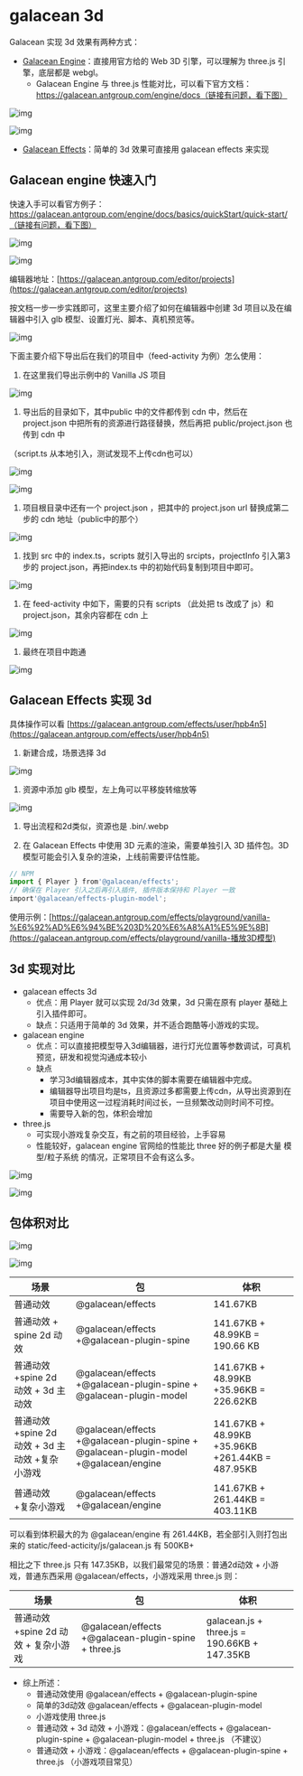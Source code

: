 # galacean 3d

Galacean 实现 3d 效果有两种方式：

- [Galacean Engine](https://galacean.antgroup.com/engine)：直接用官方给的 Web 3D 引擎，可以理解为 three.js 引擎，底层都是 webgl。
  - Galacean Engine 与 three.js 性能对比，可以看下官方文档：https://galacean.antgroup.com/engine/docs（链接有问题，看下图）

![img](./imgs/gc3d-1.png)

![img](./imgs/gc3d-2.png)

- [Galacean Effects](https://galacean.antgroup.com/effects/)：简单的 3d 效果可直接用 galacean effects 来实现

## Galacean engine 快速入门

快速入手可以看官方例子：https://galacean.antgroup.com/engine/docs/basics/quickStart/quick-start/（链接有问题，看下图）

![img](./imgs/gc3d-3.png)

![img](./imgs/gc3d-4.png)

编辑器地址：[https://galacean.antgroup.com/editor/projects](https://galacean.antgroup.com/editor/projects)

按文档一步一步实践即可，这里主要介绍了如何在编辑器中创建 3d 项目以及在编辑器中引入 glb 模型、设置灯光、脚本、真机预览等。

![img](./imgs/gc3d-5.png)

下面主要介绍下导出后在我们的项目中（feed-activity 为例）怎么使用：

1. 在这里我们导出示例中的 Vanilla JS 项目

![img](./imgs/gc3d-6.png)

1. 导出后的目录如下，其中public 中的文件都传到 cdn 中，然后在 project.json 中把所有的资源进行路径替换，然后再把 public/project.json 也传到 cdn 中

（script.ts 从本地引入，测试发现不上传cdn也可以）

![img](./imgs/gc3d-7.png)

![img](./imgs/gc3d-8.png)

1. 项目根目录中还有一个 project.json ，把其中的 project.json url 替换成第二步的 cdn 地址（public中的那个）

![img](./imgs/gc3d-9.png)

1. 找到 src 中的 index.ts，scripts 就引入导出的 srcipts，projectInfo 引入第3步的 project.json，再把index.ts 中的初始代码复制到项目中即可。

![img](./imgs/gc3d-10.png)

1. 在 feed-activity 中如下，需要的只有 scripts （此处把 ts 改成了 js）和 project.json，其余内容都在 cdn 上

![img](./imgs/gc3d-11.png)

1. 最终在项目中跑通

![img](./imgs/gc3d-12.png)



## Galacean Effects 实现 3d

具体操作可以看 [https://galacean.antgroup.com/effects/user/hpb4n5](https://galacean.antgroup.com/effects/user/hpb4n5)

1. 新建合成，场景选择 3d 

![img](./imgs/gc3d-13.png)

1. 资源中添加 glb 模型，左上角可以平移旋转缩放等

![img](./imgs/gc3d-14.png)

1. 导出流程和2d类似，资源也是 .bin/.webp

1. 在 Galacean Effects 中使用 3D 元素的渲染，需要单独引入 3D 插件包。3D模型可能会引入复杂的渲染，上线前需要评估性能。

```js
// NPM
import { Player } from'@galacean/effects';
// 确保在 Player 引入之后再引入插件, 插件版本保持和 Player 一致
import'@galacean/effects-plugin-model';
```

使用示例：[https://galacean.antgroup.com/effects/playground/vanilla-%E6%92%AD%E6%94%BE%203D%20%E6%A8%A1%E5%9E%8B](https://galacean.antgroup.com/effects/playground/vanilla-播放3D模型)



## 3d 实现对比

- galacean effects 3d
  - 优点：用 Player 就可以实现 2d/3d 效果，3d 只需在原有 player 基础上引入插件即可。
  - 缺点：只适用于简单的 3d 效果，并不适合跑酷等小游戏的实现。
- galacean engine 
  - 优点：可以直接把模型导入3d编辑器，进行灯光位置等参数调试，可真机预览，研发和视觉沟通成本较小
  - 缺点
    - 学习3d编辑器成本，其中实体的脚本需要在编辑器中完成。
    - 编辑器导出项目均是ts，且资源过多都需要上传cdn，从导出资源到在项目中使用这一过程消耗时间过长，一旦频繁改动则时间不可控。
    - 需要导入新的包，体积会增加
- three.js
  - 可实现小游戏复杂交互，有之前的项目经验，上手容易
  - 性能较好，galacean engine 官网给的性能比 three 好的例子都是大量 模型/粒子系统 的情况，正常项目不会有这么多。



![img](./imgs/gc3d-15.png)

![img](./imgs/gc3d-16.png)



## 包体积对比

![img](./imgs/gc3d-17.png)

![img](./imgs/gc3d-18.png)

| 场景                                            | 包                                                           | 体积                                             |
| ----------------------------------------------- | ------------------------------------------------------------ | ------------------------------------------------ |
| 普通动效                                        | @galacean/effects                                            | 141.67KB                                         |
| 普通动效 + spine 2d 动效                        | @galacean/effects +@galacean-plugin-spine                    | 141.67KB + 48.99KB = 190.66 KB                   |
| 普通动效 +spine 2d 动效 + 3d 主动效             | @galacean/effects +@galacean-plugin-spine + @galacean-plugin-model | 141.67KB + 48.99KB +35.96KB = 226.62KB           |
| 普通动效 +spine 2d 动效 + 3d 主动效 +复杂小游戏 | @galacean/effects +@galacean-plugin-spine + @galacean-plugin-model +@galacean/engine | 141.67KB + 48.99KB +35.96KB +261.44KB = 487.95KB |
| 普通动效 +复杂小游戏                            | @galacean/effects +@galacean/engine                          | 141.67KB + 261.44KB = 403.11KB                   |

可以看到体积最大的为 @galacean/engine 有 261.44KB，若全部引入则打包出来的 static/feed-acticity/js/galacean.js 有 500KB+

相比之下 three.js 只有 147.35KB，以我们最常见的场景：普通2d动效 + 小游戏，普通东西采用 @galacean/effects，小游戏采用 three.js 则：

| 场景                                 | 包                                                   | 体积                                          |
| ------------------------------------ | ---------------------------------------------------- | --------------------------------------------- |
| 普通动效 +spine 2d 动效 + 复杂小游戏 | @galacean/effects +@galacean-plugin-spine + three.js | galacean.js + three.js =  190.66KB + 147.35KB |

- 综上所述：
  - 普通动效使用 @galacean/effects + @galacean-plugin-spine
  - 简单的3d动效 @galacean/effects + @galacean-plugin-model
  - 小游戏使用 three.js
  - 普通动效 + 3d 动效 + 小游戏：@galacean/effects + @galacean-plugin-spine + @galacean-plugin-model + three.js （不建议）
  - 普通动效 + 小游戏：@galacean/effects + @galacean-plugin-spine + three.js （小游戏项目常见）







